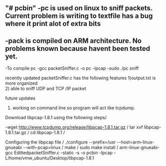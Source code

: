 "# pcbin" 
-pc is used on linux to sniff packets. Current problem is writing to textfile has a bug where it print alot of extra bits
-
-pack is compiled on ARM architecture. No problems known because havent been tested yet.
-
-To compile pc
-gcc packetSniffer.c -o pc -lpcap
-sudo ./pc sniff

recently updated packetSniffer.c  has the following features
1)output.txt is more organized  
2) able to sniff UDP and TCP /IP packet 

future updates
1) working on command line  so program will act like tcpdump.

Download libpcap-1.8.1  using the following steps/

-wget http://www.tcpdump.org/release/libpcap-1.8.1.tar.gz     /
tar xvf libpcap-1.8.1.tar.gz    /
cd libpcap-1.8.1   /

Configuring the libpcap file   /
 ./configure --prefix=/usr --host=arm-linux-gnueabi --with-pcap=linux   /
 make   /
 sudo make install  /
 arm-linux-gnueabi-gcc EdittedpacketSniffer.c -static -s -o pcbin -lpcap -L/home/vmw_ubuntu/Desktop/libpcap-1.8.1

  

